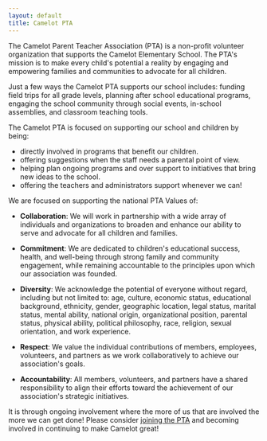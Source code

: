 ```yaml
---
layout: default
title: Camelot PTA
---
```


The Camelot Parent Teacher Association (PTA) is a non-profit volunteer organization that supports the Camelot Elementary School. The PTA's mission is to make every child's potential a reality by engaging and empowering families and communities to advocate for all children.

Just a few ways the Camelot PTA supports our school includes: funding field trips for all grade levels, planning after school educational programs, engaging the school community through social events, in-school assemblies, and classroom teaching tools.

The Camelot PTA is focused on supporting our school and children by being:

  * directly involved in programs that benefit our children.  
  * offering suggestions when the staff needs a parental point of view.
  * helping plan ongoing programs and over support to initiatives that bring new ideas to the school.
  * offering the teachers and administrators support whenever we can!

We are focused on supporting the national PTA Values of: 

  * **Collaboration**: We will work in partnership with a wide array of individuals and organizations to broaden and enhance our ability to serve and advocate for all children and families.

  * **Commitment**: We are dedicated to children's educational success, health, and well-being through strong family and community engagement, while remaining accountable to the principles upon which our association was founded.

  * **Diversity**: We acknowledge the potential of everyone without regard, including but not limited to: age, culture, economic status, educational background, ethnicity, gender, geographic location, legal status, marital status, mental ability, national origin, organizational position, parental status, physical ability, political philosophy, race, religion, sexual orientation, and work experience.

  * **Respect**: We value the individual contributions of members, employees, volunteers, and partners as we work collaboratively to achieve our association's goals.

  * **Accountability**: All members, volunteers, and partners have a shared responsibility to align their efforts toward the achievement of our association's strategic initiatives.

It is through ongoing involvement where the more of us that are involved the more we can get done! Please consider [joining the PTA](/sign-up) and becoming involved in continuing to make Camelot great!
